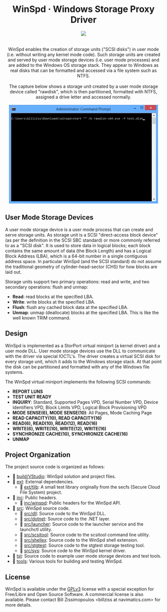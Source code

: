 <h1 align="center">
    WinSpd &middot; Windows Storage Proxy Driver
</h1>

<p align="center">
    <a href="https://ci.appveyor.com/project/billziss-gh/winspd">
        <img src="https://img.shields.io/appveyor/ci/billziss-gh/winspd.svg"/>
    </a>
    <br/>
    <br/>
</p>

<p align="center">
    WinSpd enables the creation of storage units ("SCSI disks") in user mode (i.e. without writing any kernel mode code). Such storage units are created and served by user mode storage devices (i.e. user mode processes) and are added to the Windows OS storage stack. They appear to Windows as real disks that can be formatted and accessed via a file system such as NTFS.
    <br/>
    <br/>
    The capture below shows a storage unit created by a user mode storage device called "rawdisk", which is then partitioned, formatted with NTFS, assigned a drive letter and accessed normally.
    <br/>
    <br/>
    <img src="doc/cap.gif"/>
</p>

## User Mode Storage Devices

A user mode storage device is a user mode process that can create and serve storage units. As storage unit is a SCSI "direct-access block device" (as per the definition in the SCSI SBC standard) or more commonly referred to as a "SCSI disk". It is used to store data in logical blocks; each block contains the same amount of data (the Block Length) and has a Logical Block Address (LBA), which is a 64-bit number in a single contiguous address space. In particular WinSpd (and the SCSI standard) do not assume the traditional geometry of cylinder-head-sector (CHS) for how blocks are laid out.

Storage units support two primary operations: read and write, and two secondary operations: flush and unmap:

- **Read**: read blocks at the specified LBA.
- **Write**: write blocks at the specified LBA.
- **Flush**: flush any cached block data at the specified LBA.
- **Unmap**: unmap (deallocate) blocks at the specified LBA. This is like the well known TRIM command.

## Design

WinSpd is implemented as a StorPort virtual miniport (a kernel driver) and a user mode DLL. User mode storage devices use the DLL to communicate with the driver via special IOCTL's. The driver creates a virtual SCSI disk for every storage unit, which it adds to the Windows storage stack. At that point the disk can be partitioned and formatted with any of the Windows file systems.

The WinSpd virtual miniport implements the following SCSI commands:

- **REPORT LUNS**
- **TEST UNIT READY**
- **INQUIRY**: Standard, Supported Pages VPD, Serial Number VPD, Device Identifiers VPD, Block Limits VPD, Logical Block Provisioning VPD
- **MODE SENSE(6), MODE SENSE(10)**: All Pages, Mode Caching Page
- **READ CAPACITY(10), READ CAPACITY(16)**
- **READ(6), READ(10), READ(12), READ(16)**
- **WRITE(6), WRITE(10), WRITE(12), WRITE(16)**
- **SYNCHRONIZE CACHE(10), SYNCHRONIZE CACHE(16)**
- **UNMAP**

## Project Organization

The project source code is organized as follows:

* :file_folder: [build/VStudio](build/VStudio): WinSpd solution and project files.
* :file_folder: [ext](ext): External dependencies.
    * :file_folder: [ext/tlib](ext/tlib): A small test library originally from the secfs (Secure Cloud File System) project.
* :file_folder: [inc](inc): Public headers.
    * :file_folder: [inc/winspd](inc/winspd): Public headers for the WinSpd API.
* :file_folder: [src](src): WinSpd source code.
    * :file_folder: [src/dll](src/dll): Source code to the WinSpd DLL.
    * :file_folder: [src/dotnet](src/dotnet): Source code to the .NET layer.
    * :file_folder: [src/launcher](src/launcher): Source code to the launcher service and the launchctl utility.
    * :file_folder: [src/scsitool](src/scsitool): Source code to the scsitool command line utility.
    * :file_folder: [src/shellex](src/shellex): Source code to the WinSpd shell extension.
    * :file_folder: [src/stgtest](src/stgtest): Source code to the stgtest storage testing tool.
    * :file_folder: [src/sys](src/sys): Source code to the WinSpd kernel driver.
* :file_folder: [tst](tst): Source code to example user mode storage devices and test tools.
* :file_folder: [tools](tools): Various tools for building and testing WinSpd.

## License

WinSpd is available under the [GPLv3](License.txt) license with a special exception for Free/Libre and Open Source Software. A commercial license is also available. Please contact Bill Zissimopoulos \<billziss at navimatics.com> for more details.
